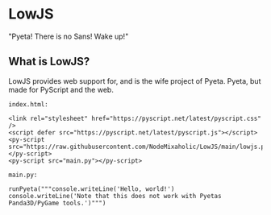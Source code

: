 # LowJS
"Pyeta! There is no Sans! Wake up!"

## What is LowJS?

LowJS provides web support for, and is the wife project of Pyeta. Pyeta, but made for PyScript and the web.

```
index.html:

<link rel="stylesheet" href="https://pyscript.net/latest/pyscript.css" />
<script defer src="https://pyscript.net/latest/pyscript.js"></script> 
<py-script src="https://raw.githubusercontent.com/NodeMixaholic/LowJS/main/lowjs.py"></py-script>
<py-script src="main.py"></py-script> 
```

```
main.py:

runPyeta("""console.writeLine('Hello, world!')
console.writeLine('Note that this does not work with Pyetas Panda3D/PyGame tools.')""")

```
